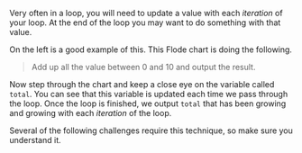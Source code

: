 Very often in a loop, you will need to update a value with each *iteration* of your loop. At the end of the loop you may want to do something with that value.

On the left is a good example of this. This Flode chart is doing the following.

> Add up all the value between 0 and 10 and output the result.

Now step through the chart and keep a close eye on the variable called `total`. You can see that this variable is updated each time we pass through the loop. Once the loop is finished, we output `total` that has been growing and growing with each *iteration* of the loop.

Several of the following challenges require this technique, so make sure you understand it.